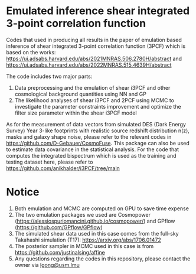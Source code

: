 # Emulated inference shear integrated 3-point correlation function
Codes that used in producing all results in the paper of emulation based inference of shear integrated 3-point correlation function (3PCF) which is based on the works: https://ui.adsabs.harvard.edu/abs/2021MNRAS.506.2780H/abstract and https://ui.adsabs.harvard.edu/abs/2022MNRAS.515.4639H/abstract

The code includes two major parts:
1. Data preprocessing and the emulation of shear i3PCF and other cosmological background quantities using NN and GP
2. The likelihood analyses of shear i3PCF and 2PCF using MCMC to investigate the parameter constraints improvement and optimize the filter size parameter within the shear i3PCF model

As for the measurement of data vectors from simulated DES (Dark Energy Survey) Year 3-like footprints with realistic source redshift distribution n(z), masks and galaxy shape noise, please refer to the relevant codes in https://github.com/D-Gebauer/CosmoFuse. This package can also be used to estimate data covariance in the statistical analysis. For the code that computes the integrated bispectrum which is used as the training and testing dataset here, please refer to https://github.com/anikhalder/i3PCF/tree/main

# Notice
1. Both emulation and MCMC are computed on GPU to save time expense
2. The two emulation packages we used are Cosmopower (https://alessiospuriomancini.github.io/cosmopower/) and GPflow (https://github.com/GPflow/GPflow)
3. The simulated shear data used in this case comes from the full-sky Takahashi simulation (T17): https://arxiv.org/abs/1706.01472
4. The posterior sampler in MCMC used in this case is from https://github.com/justinalsing/affine
5. Any questions regarding the codes in this repository, please contact the owner via lgong@usm.lmu
